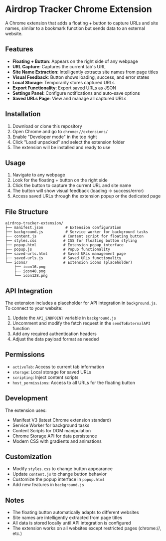 # Airdrop Tracker Chrome Extension

A Chrome extension that adds a floating + button to capture URLs and site names, similar to a bookmark function but sends data to an external website.

## Features

- **Floating + Button**: Appears on the right side of any webpage
- **URL Capture**: Captures the current tab's URL
- **Site Name Extraction**: Intelligently extracts site names from page titles
- **Visual Feedback**: Button shows loading, success, and error states
- **Local Storage**: Temporarily stores captured URLs
- **Export Functionality**: Export saved URLs as JSON
- **Settings Panel**: Configure notifications and auto-save options
- **Saved URLs Page**: View and manage all captured URLs

## Installation

1. Download or clone this repository
2. Open Chrome and go to `chrome://extensions/`
3. Enable "Developer mode" in the top right
4. Click "Load unpacked" and select the extension folder
5. The extension will be installed and ready to use

## Usage

1. Navigate to any webpage
2. Look for the floating + button on the right side
3. Click the button to capture the current URL and site name
4. The button will show visual feedback (loading → success/error)
5. Access saved URLs through the extension popup or the dedicated page

## File Structure

```
airdrop-tracker-extension/
├── manifest.json          # Extension configuration
├── background.js          # Service worker for background tasks
├── content.js            # Content script for floating button
├── styles.css            # CSS for floating button styling
├── popup.html            # Extension popup interface
├── popup.js              # Popup functionality
├── saved-urls.html       # Saved URLs management page
├── saved-urls.js         # Saved URLs functionality
└── icons/                # Extension icons (placeholder)
    ├── icon16.png
    ├── icon48.png
    └── icon128.png
```

## API Integration

The extension includes a placeholder for API integration in `background.js`. To connect to your website:

1. Update the `API_ENDPOINT` variable in `background.js`
2. Uncomment and modify the fetch request in the `sendToExternalAPI` function
3. Add any required authentication headers
4. Adjust the data payload format as needed

## Permissions

- `activeTab`: Access to current tab information
- `storage`: Local storage for saved URLs
- `scripting`: Inject content scripts
- `host_permissions`: Access to all URLs for the floating button

## Development

The extension uses:

- Manifest V3 (latest Chrome extension standard)
- Service Worker for background tasks
- Content Scripts for DOM manipulation
- Chrome Storage API for data persistence
- Modern CSS with gradients and animations

## Customization

- Modify `styles.css` to change button appearance
- Update `content.js` to change button behavior
- Customize the popup interface in `popup.html`
- Add new features in `background.js`

## Notes

- The floating button automatically adapts to different websites
- Site names are intelligently extracted from page titles
- All data is stored locally until API integration is configured
- The extension works on all websites except restricted pages (chrome://, etc.)

